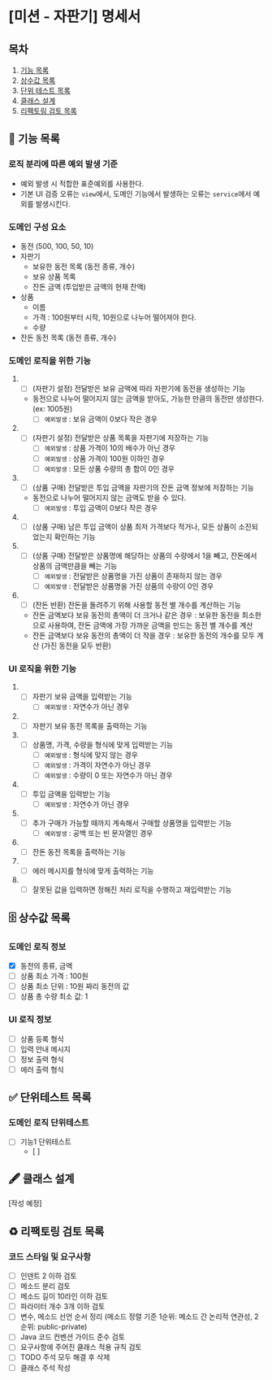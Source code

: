 # [미션 - 자판기] 명세서

## 목차

1. [기능 목록](#-기능-목록)
2. [상수값 목록](#-상수값-목록)
3. [단위 테스트 목록](#-단위테스트-목록)
4. [클래스 설계](#-클래스-설계)
5. [리팩토링 검토 목록](#%EF%B8%8F-리팩토링-검토-목록)

## 🚀 기능 목록

### 로직 분리에 따른 예외 발생 기준

- 예외 발생 시 적합한 표준예외를 사용한다.
- 기본 UI 검증 오류는 `view`에서, 도메인 기능에서 발생하는 오류는 `service`에서 예외를 발생시킨다.

### 도메인 구성 요소

- 동전 (500, 100, 50, 10)
- 자판기
  - 보유한 동전 목록 (동전 종류, 개수)
  - 보유 상품 목록
  - 잔돈 금액 (투입받은 금액의 현재 잔액)
- 상품
  - 이름
  - 가격 : 100원부터 시작, 10원으로 나누어 떨어져야 한다.
  - 수량
- 잔돈 동전 목록 (동전 종류, 개수) 

### 도메인 로직을 위한 기능

1. 
    - [ ] (자판기 설정) 전달받은 보유 금액에 따라 자판기에 동전을 생성하는 기능
    - 동전으로 나누어 떨어지지 않는 금액을 받아도, 가능한 만큼의 동전만 생성한다. (ex: 1005원)
        - [ ] `예외발생` : 보유 금액이 0보다 작은 경우
2. 
    - [ ] (자판기 설정) 전달받은 상품 목록을 자판기에 저장하는 기능
        - [ ] `예외발생` : 상품 가격이 10의 배수가 아닌 경우
        - [ ] `예외발생` : 상품 가격이 100원 이하인 경우
        - [ ] `예외발생` : 모든 상품 수량의 총 합이 0인 경우
3. 
    - [ ] (상품 구매) 전달받은 투입 금액을 자판기의 잔돈 금액 정보에 저장하는 기능
    - 동전으로 나누어 떨어지지 않는 금액도 받을 수 있다.
        - [ ] `예외발생` : 투입 금액이 0보다 작은 경우
4. 
    - [ ] (상품 구매) 남은 투입 금액이 상품 최저 가격보다 적거나, 모든 상품이 소진되었는지 확인하는 기능
5. 
    - [ ] (상품 구매) 전달받은 상품명에 해당하는 상품의 수량에서 1을 빼고, 잔돈에서 상품의 금액만큼을 빼는 기능
        - [ ] `예외발생` : 전달받은 상품명을 가진 상품이 존재하지 않는 경우
        - [ ] `예외발생` : 전달받은 상품명을 가진 상품의 수량이 0인 경우
6. 
    - [ ] (잔돈 반환) 잔돈을 돌려주기 위해 사용할 동전 별 개수를 계산하는 기능
    - 잔돈 금액보다 보유 동전의 총액이 더 크거나 같은 경우 : 보유한 동전을 최소한으로 사용하여, 잔돈 금액에 가장 가까운 금액을 만드는 동전 별 개수를 계산
    - 잔돈 금액보다 보유 동전의 총액이 더 작을 경우 : 보유한 동전의 개수를 모두 계산 (가진 동전을 모두 반환)

### UI 로직을 위한 기능

1. 
    - [ ] 자판기 보유 금액을 입력받는 기능
        - [ ] `예외발생` : 자연수가 아닌 경우
2. 
    - [ ] 자판기 보유 동전 목록을 출력하는 기능
3. 
    - [ ] 상품명, 가격, 수량을 형식에 맞게 입력받는 기능
        - [ ] `예외발생` : 형식에 맞지 않는 경우
        - [ ] `예외발생` : 가격이 자연수가 아닌 경우
        - [ ] `예외발생` : 수량이 0 또는 자연수가 아닌 경우
4. 
    - [ ] 투입 금액을 입력받는 기능
        - [ ] `예외발생` : 자연수가 아닌 경우
5. 
    - [ ] 추가 구매가 가능할 때까지 계속해서 구매할 상품명을 입력받는 기능
        - [ ] `예외발생` : 공백 또는 빈 문자열인 경우
6. 
    - [ ] 잔돈 동전 목록을 출력하는 기능
7. 
    - [ ] 에러 메시지를 형식에 맞게 출력하는 기능
8. 
    - [ ] 잘못된 값을 입력하면 정해진 처리 로직을 수행하고 재입력받는 기능

## 🗄 상수값 목록

### 도메인 로직 정보

- [x] 동전의 종류, 금액
- [ ] 상품 최소 가격 : 100원
- [ ] 상품 최소 단위 : 10원 짜리 동전의 값
- [ ] 상품 총 수량 최소 값: 1

### UI 로직 정보

- [ ] 상품 등록 형식
- [ ] 입력 안내 메시지
- [ ] 정보 출력 형식
- [ ] 에러 출력 형식

## ✅ 단위테스트 목록

### 도메인 로직 단위테스트

- [ ] 기능1 단위테스트
    - [ ] 

## 🖋 클래스 설계

[작성 예정]

## ♻️ 리팩토링 검토 목록

### 코드 스타일 및 요구사항

- [ ] 인덴트 2 이하 검토
- [ ] 메소드 분리 검토
- [ ] 메소드 길이 10라인 이하 검토
- [ ] 파라미터 개수 3개 이하 검토
- [ ] 변수, 메소드 선언 순서 정리 (메소드 정렬 기준 1순위: 메소드 간 논리적 연관성, 2순위: public-private)
- [ ] Java 코드 컨벤션 가이드 준수 검토
- [ ] 요구사항에 주어진 클래스 적용 규칙 검토
- [ ] TODO 주석 모두 해결 후 삭제
- [ ] 클래스 주석 작성